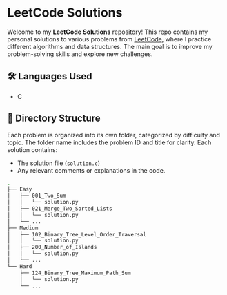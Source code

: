 # LeetCode Solutions

Welcome to my **LeetCode Solutions** repository! This repo contains my personal solutions to various problems from [LeetCode](https://leetcode.com/), where I practice different algorithms and data structures. The main goal is to improve my problem-solving skills and explore new challenges.

## 🛠️ Languages Used
- C

## 📁 Directory Structure

Each problem is organized into its own folder, categorized by difficulty and topic. The folder name includes the problem ID and title for clarity. Each solution contains:
- The solution file (`solution.c`)
- Any relevant comments or explanations in the code.

```bash
.
├── Easy
│   ├── 001_Two_Sum
│   │   └── solution.py
│   ├── 021_Merge_Two_Sorted_Lists
│   │   └── solution.py
│   └── ... 
├── Medium
│   ├── 102_Binary_Tree_Level_Order_Traversal
│   │   └── solution.py
│   ├── 200_Number_of_Islands
│   │   └── solution.py
│   └── ...
└── Hard
    ├── 124_Binary_Tree_Maximum_Path_Sum
    │   └── solution.py
    └── ...
